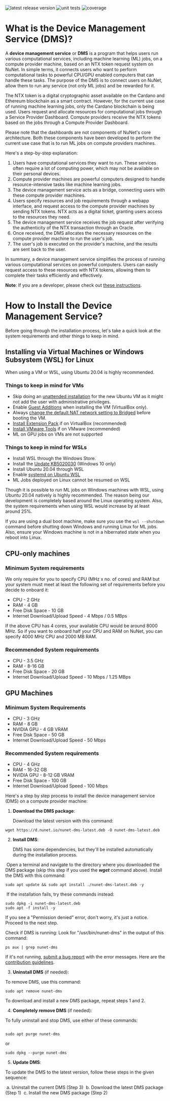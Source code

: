 ![latest release version](https://gitlab.com/nunet/device-management-service/-/badges/release.svg) ![unit tests](https://gitlab.com/nunet/device-management-service/badges/develop/pipeline.svg) ![coverage](https://gitlab.com/nunet/device-management-service/badges/develop/coverage.svg)

# What is the Device Management Service (DMS)?

A **device management service** or **DMS** is a program that helps users run various computational services, including machine learning (ML) jobs, on a compute provider machine, based on an NTX token request system on NuNet. In simple terms, it connects users who want to perform computational tasks to powerful CPU/GPU enabled computers that can handle these tasks. The purpose of the DMS is to connect users on NuNet, allow them to run any service (not only ML jobs) and be rewarded for it.

The NTX token is a digital cryptographic asset available on the Cardano and Ethereum blockchain as a smart contract. However, for the current use case of running machine learning jobs, only the Cardano blockchain is being used. Users request and allocate resources for computational jobs through a Service Provider Dashboard. Compute providers receive the NTX tokens based on the jobs through a Compute Provider Dashboard.

Please note that the dashboards are not components of NuNet's core architecture. Both these components have been developed to perform the current use case that is to run ML jobs on compute providers machines.

Here's a step-by-step explanation:

1. Users have computational services they want to run. These services often require a lot of computing power, which may not be available on their personal devices.
2. Compute provider machines are powerful computers designed to handle resource-intensive tasks like machine learning jobs.
3. The device management service acts as a bridge, connecting users with these compute provider machines.
4. Users specify resources and job requirements through a webapp interface, and request access to the compute provider machines by sending NTX tokens. NTX acts as a digital ticket, granting users access to the resources they need.
5. The device management service receives the job request after verifying the authenticity of the NTX transaction through an Oracle.
6. Once received, the DMS allocates the necessary resources on the compute provider machine to run the user's job.
7. The user's job is executed on the provider's machine, and the results are sent back to the user.

In summary, a device management service simplifies the process of running various computational services on powerful computers. Users can easily request access to these resources with NTX tokens, allowing them to complete their tasks efficiently and effectively.

**Note**: If you are a developer, please check out [these instructions](https://gitlab.com/nunet/device-management-service/-/blob/develop/README-DEV.md).

# How to Install the Device Management Service?

Before going through the installation process, let's take a quick look at the system requirements and other things to keep in mind.

## Installing via Virtual Machines or Windows Subsystem (WSL) for Linux

When using a VM or WSL, using Ubuntu 20.04 is highly recommended.

### Things to keep in mind for VMs

- Skip doing an [unattended installation](https://www.virtualbox.org/manual/ch01.html#create-vm-wizard-unattended-install) for the new Ubuntu VM as it might not add the user with administrative privileges.
- Enable [Guest Additions](https://www.virtualbox.org/manual/ch04.html) when installing the VM (VirtualBox only).
- Always [change the default NAT network setting to Bridged](https://www.techrepublic.com/article/how-to-set-bridged-networking-in-a-virtualbox-virtual-machine) before booting the VM.
- [Install Extension Pack](https://phoenixnap.com/kb/install-virtualbox-extension-pack) if on VirtualBox (recommended)
- [Install VMware Tools](https://kb.vmware.com/s/article/1014294) if on VMware (recommended)
- ML on GPU jobs on VMs are not supported

### Things to keep in mind for WSLs

- Install WSL through the Windows Store.
- Install the [Update KB5020030](https://www.catalog.update.microsoft.com/Search.aspx?q=KB5020030) (Windows 10 only)
- Install Ubuntu 20.04 through WSL
- Enable [systemd on Ubuntu WSL](https://www.xda-developers.com/how-enable-systemd-in-wsl)
- ML Jobs deployed on Linux cannot be resumed on WSL

Though it is possible to run ML jobs on Windows machines with WSL, using Ubuntu 20.04 natively is highly recommended. The reason being our development is completely based around the Linux operating system. Also, the system requirements when using WSL would increase by at least around 25%.

If you are using a dual boot machine, make sure you use the `wsl --shutdown` command before shutting down Windows and running Linux for ML jobs. Also, ensure your Windows machine is not in a hibernated state when you reboot into Linux.

## CPU-only machines

### Minimum System requirements

We only require for you to specify CPU (MHz x no. of cores) and RAM but your system must meet at least the following set of requirements before you decide to onboard it:

- CPU - 2 GHz
- RAM - 4 GB
- Free Disk Space - 10 GB
- Internet Download/Upload Speed - 4 Mbps / 0.5 MBps

If the above CPU has 4 cores, your available CPU would be around 8000 MHz. So if you want to onboard half your CPU and RAM on NuNet, you can specify 4000 MHz CPU and 2000 MB RAM.

### Recommended System requirements

- CPU - 3.5 GHz
- RAM - 8-16 GB
- Free Disk Space - 20 GB
- Internet Download/Upload Speed - 10 Mbps / 1.25 MBps

## GPU Machines

### Minimum System Requirements

- CPU - 3 GHz
- RAM - 8 GB
- NVIDIA GPU - 4 GB VRAM
- Free Disk Space - 50 GB
- Internet Download/Upload Speed - 50 Mbps

### Recommended System requirements

- CPU - 4 GHz
- RAM - 16-32 GB
- NVIDIA GPU - 8-12 GB VRAM
- Free Disk Space - 100 GB
- Internet Download/Upload Speed - 100 Mbps

Here's a step by step process to install the device management service (DMS) on a compute provider machine:

1. **Download the DMS package**:

   Download the latest version with this command:

```
wget https://d.nunet.io/nunet-dms-latest.deb -O nunet-dms-latest.deb
```

2. **Install DMS**: 

   DMS has some dependencies, but they'll be installed automatically during the installation process.

​	   Open a terminal and navigate to the directory where you downloaded the DMS package (skip this step if you used 	   the ***wget*** command above). Install the DMS with this command:

```
sudo apt update && sudo apt install ./nunet-dms-latest.deb -y
```

​		If the installation fails, try these commands instead:

```
sudo dpkg -i nunet-dms-latest.deb
sudo apt -f install -y
```

If you see a "Permission denied" error, don't worry, it's just a notice. Proceed to the next step.

Check if DMS is running: Look for "/usr/bin/nunet-dms" in the output of this command:

```
ps aux | grep nunet-dms
```

If it's not running, [submit a bug report](https://gitlab.com/nunet/documentation/-/issues) with the error messages. Here are the [contribution guidelines](https://gitlab.com/nunet/documentation/-/wikis/Contribution-Guidelines).

3. **Uninstall DMS** (if needed): 

To remove DMS, use this command:

```
sudo apt remove nunet-dms
```

To download and install a new DMS package, repeat steps 1 and 2.

4. **Completely remove DMS** (if needed): 

To fully uninstall and stop DMS, use either of these commands:

```

sudo apt purge nunet-dms
```

or

```
sudo dpkg --purge nunet-dms
```

5. **Update DMS**: 

To update the DMS to the latest version, follow these steps in the given sequence:

​	a. Uninstall the current DMS (Step 3) 
​	b. Download the latest DMS package (Step 1) 
​	c. Install the new DMS package (Step 2)

